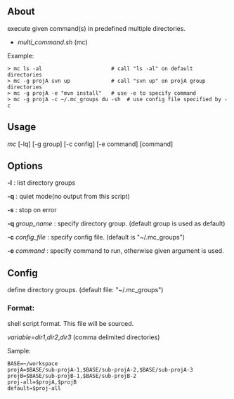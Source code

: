 About
-----

execute given command(s) in predefined multiple directories.

* _multi_command.sh_ (mc)


Example:

    > mc ls -al                      # call "ls -al" on default directories
    > mc -g projA svn up             # call "svn up" on projA group directories
    > mc -g projA -e "mvn install"   # use -e to specify command
    > mc -g projA -c ~/.mc_groups du -sh  # use config file specified by -c 

Usage
-----

_mc_ [-lq] [-g group] [-c config] [-e command] [command]
 

Options
-------

**-l** : list directory groups

**-q** : quiet mode(no output from this script)

**-s** : stop on error

**-q** _group_name_ : specify directory group. (default group is used as default)

**-c** _config_file_ : specify config file. (default is \"~/.mc_groups\")

**-e** _command_ : specify command to run, otherwise given argument is used.


Config
------

define directory groups. (default file: "~/.mc_groups")

### Format:

shell script format. This file will be sourced.

_variable_=_dir1_,_dir2_,_dir3_  (comma delimited directories)

Sample:

    BASE=~/workspace
    projA=$BASE/sub-projA-1,$BASE/sub-projA-2,$BASE/sub-projA-3
    projB=$BASE/sub-projB-1,$BASE/sub-projB-2
    proj-all=$projA,$projB
    default=$proj-all

